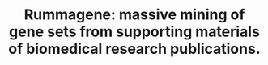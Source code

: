 ---
authors: Clarke DJB; Marino GB; Deng EZ; Xie Z; Evangelista JE; Ma'ayan A
carousel: false
doi: 10.1038/s42003-024-06177-7
featured: false
issue: '1'
journal: Communications Biology
keywords: '["Databases, Factual", "Data Mining", "Gene Expression Regulation", "Mammals",
  "Biomedical Research", "Software", "Animals"]'
landmark: false
layout: ../../layouts/Publication.astro
page: '482'
pmcid: PMC11032387
pmid: 38643247
title: 'Rummagene: massive mining of gene sets from supporting materials of biomedical
  research publications.'
volume: '7'
year: 2024
---